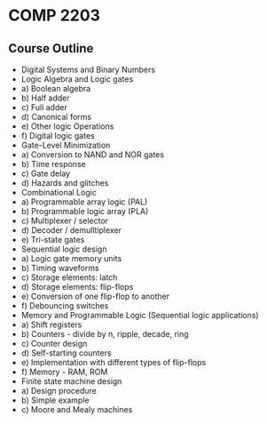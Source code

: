 # COMP 2203

## Course Outline
* Digital Systems and Binary Numbers
* Logic Algebra and Logic gates
*  a) Boolean algebra
*  b) Half adder
*  c) Full adder
*  d) Canonical forms
*  e) Other logic Operations
*  f) Digital logic gates
* Gate-Level Minimization
*  a) Conversion to NAND and NOR gates
*  b) Time response
*  c) Gate delay
*  d) Hazards and glitches
* Combinational Logic
*  a) Programmable array logic (PAL)
*  b) Programmable logic array (PLA)
*  c) Multiplexer / selector
*  d) Decoder / demulltiplexer
*  e) Tri-state gates
* Sequential logic design
*  a) Logic gate memory units
*  b) Timing waveforms
*  c) Storage elements: latch
*  d) Storage elements: flip-flops
*  e) Conversion of one flip-flop to another
*  f) Debouncing switches
* Memory and Programmable Logic (Sequential logic applications)
*  a) Shift registers
*  b) Counters - divide by n, ripple, decade, ring
*  c) Counter design
*  d) Self-starting counters
*  e) Implementation with different types of flip-flops
*  f) Memory - RAM, ROM
* Finite state machine design
*  a) Design procedure
*  b) Simple example
*  c) Moore and Mealy machines
